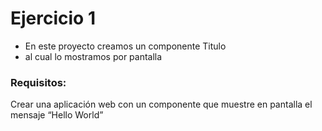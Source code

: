 # Ejercicio 1

- En este proyecto creamos un componente Titulo
- al cual lo mostramos por pantalla

### Requisitos:

Crear una aplicación web con un componente que muestre en pantalla el mensaje “Hello World”
